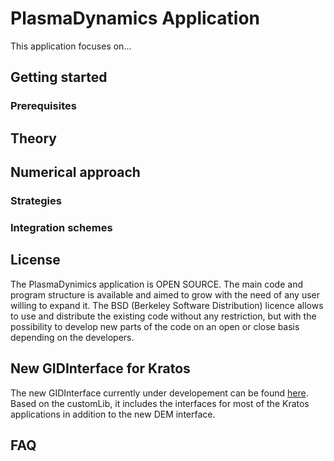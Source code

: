 # PlasmaDynamics Application

This application focuses on...


## Getting started
### Prerequisites

## Theory

## Numerical approach
### Strategies
### Integration schemes

## License

The PlasmaDynimics application is OPEN SOURCE. The main code and program structure is available and aimed to grow with the need of any user willing to expand it. The BSD (Berkeley Software Distribution) licence allows to use and distribute the existing code without any restriction, but with the possibility to develop new parts of the code on an open or close basis depending on the developers.

## New GIDInterface for Kratos

The new GIDInterface currently under developement can be found [here](https://github.com/KratosMultiphysics/GiDInterface). Based on the customLib, it includes the interfaces for most of the Kratos applications in addition to the new DEM interface.

## FAQ


